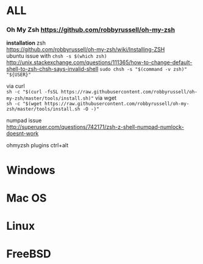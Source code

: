 # ALL
### Oh My Zsh https://github.com/robbyrussell/oh-my-zsh

**installation**
zsh  
https://github.com/robbyrussell/oh-my-zsh/wiki/Installing-ZSH  
ubuntu issue with `chsh -s $(which zsh)`    
http://unix.stackexchange.com/questions/111365/how-to-change-default-shell-to-zsh-chsh-says-invalid-shell
`sudo chsh -s "$(command -v zsh)" "${USER}"`

via curl  
`sh -c "$(curl -fsSL https://raw.githubusercontent.com/robbyrussell/oh-my-zsh/master/tools/install.sh)"`
via wget   
`sh -c "$(wget https://raw.githubusercontent.com/robbyrussell/oh-my-zsh/master/tools/install.sh -O -)"`

numpad issue  
http://superuser.com/questions/742171/zsh-z-shell-numpad-numlock-doesnt-work

ohmyzsh plugins
ctrl+alt

# Windows

# Mac OS

# Linux

# FreeBSD
